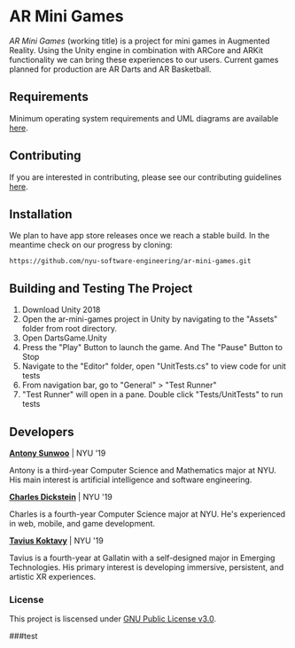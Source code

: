# AR Mini Games
_AR Mini Games_ (working title) is a project for mini games in Augmented Reality. Using the Unity engine in combination with ARCore and ARKit functionality we can bring these experiences to our users. Current games planned for production are AR Darts and AR Basketball.

## Requirements
Minimum operating system requirements and UML diagrams are available [here](https://github.com/nyu-software-engineering/ar-mini-games/blob/master/REQUIREMENTS.md).

## Contributing
If you are interested in contributing, please see our contributing guidelines [here](https://github.com/nyu-software-engineering/ar-mini-games/blob/master/CONTRIBUTING.md).

## Installation
We plan to have app store releases once we reach a stable build. In the meantime check on our progress by cloning:
```
https://github.com/nyu-software-engineering/ar-mini-games.git
```
## Building and Testing The Project
1. Download Unity 2018 
2. Open the ar-mini-games project in Unity by navigating to the "Assets" folder from root directory.
3. Open DartsGame.Unity
4. Press the "Play" Button to launch the game. And The "Pause" Button to Stop
5. Navigate to the "Editor" folder, open "UnitTests.cs" to view code for unit tests 
6. From navigation bar, go to "General" > "Test Runner"
7. "Test Runner" will open in a pane. Double click "Tests/UnitTests" to run tests  


## Developers
[**Antony Sunwoo**](https://github.com/asunwoo98) | NYU '19

Antony is a third-year Computer Science and Mathematics major at NYU. His main interest is artificial intelligence and software engineering.

[**Charles Dickstein**](https://github.com/charleswdickstein) | NYU '19

Charles is a fourth-year Computer Science major at NYU. He's experienced in web, mobile, and game development. 

[**Tavius Koktavy**](https://github.com/kotavy) | NYU '19

Tavius is a fourth-year at Gallatin with a self-designed major in Emerging Technologies. His primary interest is developing immersive, persistent, and artistic XR experiences.

### License
This project is liscensed under [GNU Public License v3.0](https://github.com/nyu-software-engineering/ar-mini-games/blob/master/LICENSE).

###test
